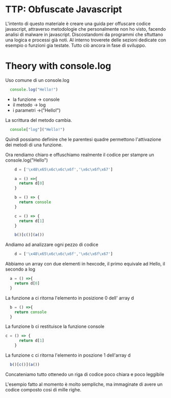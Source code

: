 
# TTP: Obfuscate Javascript

L'intento di questo materiale è creare una guida per offuscare codice javascript, attraverso metodologie che personalmente non ho visto, facendo analisi di malware in javascript. Discostandomi da programmi che sftuttano una logica e processi già noti. 
Al interno troverete delle sezioni dedicate con esempio o funzioni gia testate. 
Tutto ciò ancora in fase di sviluppo. 



# Theory with console.log






Uso comune di un console.log

```javascript
  console.log("Hello!")
```

- la funzione  -> console
- il metodo    -> log 
- i parametri  ->("Hello!")


La scrittura del metodo cambia.

```javascript
  console["log"]("Hello!")
```

Quindi possiamo definire che le parentesi quadre permettono l'attivazione dei metodi di una funzione.


Ora rendiamo chiaro e offuschiamo realmente il codice per stampre un console.log("Hello")

```javascript
    d = ['\x48\x65\x6c\x6c\x6f','\x6c\x6f\x67']

    a = () =>{
      return d[0]
    }

    b = () => {
      return console
    }

    c = () => {
      return d[1]
    }

    b()[c()](a())
```

Andiamo ad analizzare ogni pezzo di codice 

```javascript
    d = ['\x48\x65\x6c\x6c\x6f','\x6c\x6f\x67']
```
Abbiamo un array con due elementi in hexcode, il primo equivale ad Hello, il secondo a log 

```javascript
  a = () =>{
    return d[0]
  }
```

La funzione a ci ritorna l'elemento in posizione 0 dell' array d 


```javascript
  b = () =>{
    return console
  }
```

La funzione b ci restituisce la funzione console 

```javascript
c = () => {
      return d[1]
    }
```
La funzione c ci ritorna l'elemento in poszione 1 dell'array d


```javascript
  b()[c()](a())
```
Concateniamo tutto ottenedo un riga di codice poco chiara e poco leggibile 


L'esempio fatto al momento è molto sempliche, ma immaginate di avere un codice composto cosi di mille righe.
